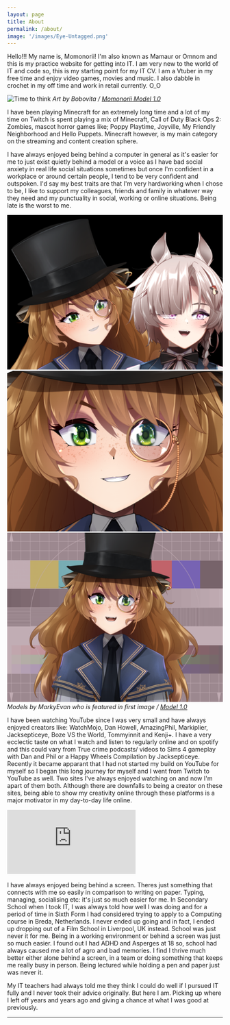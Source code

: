 ```yaml
---
layout: page
title: About
permalink: /about/
image: '/images/Eye-Untagged.png'
---
```


Hello!!!
My name is, Momonorii! I'm also known as Mamaur or Omnom and this is my practice website for getting into IT. I am very new to the world of IT and code so, this is my starting point for my IT CV. I am a Vtuber in my free time and enjoy video games, movies and music. I also dabble in crochet in my off time and work in retail currently. O_O

![Time to think]({{site.baseurl}}/images/maurmaur.png)
*Art by Bobovita / [Momonorii Model 1.0](https://unsplash.com/)*

I have been playing Minecraft for an extremely long time and a lot of my time on Twitch is spent playing a mix of Minecraft, Call of Duty Black Ops 2: Zombies, mascot horror games like; Poppy Playtime, Joyville, My Friendly Neighborhood and Hello Puppets. Minecraft however, is my main category on the streaming and content creation sphere. 

I have always enjoyed being behind a computer in general as it's easier for me to just exist quietly behind a model or a voice as I have bad social anxiety in real life social situations sometimes but once I'm confident in a workplace or around certain people, I tend to be very confident and outspoken. I'd say my best traits are that I'm very hardworking when I chose to be, I like to support my colleagues, friends and family in whatever way they need and my punctuality in social, working or online situations. Being late is the worst to me. 

<div class="gallery-box">
  <div class="gallery">
    <img src="/images/Momo_and_Marky.png">
    <img src="/images/Momonorii_1.png">
    <img src="/images/Momo_pfp.png">
  </div>
  <em>Models by MarkyEvan who is featured in first image / <a href="https://unsplash.com/" target="_blank">Model 1.0</a></em>
</div>

I have been watching YouTube since I was very small and have always enjoyed creators like: WatchMojo, Dan Howell, AmazingPhil, Markiplier, Jacksepticeye, Boze VS the World, Tommyinnit and Kenji+. I have a very ecclectic taste on what I watch and listen to regularly online and on spotify and this could vary from True crime podcasts/ videos to Sims 4 gameplay with Dan and Phil or a Happy Wheels Compilation by Jacksepticeye.
Recently it became apparant that I had not started my build on YouTube for myself so I began this long journey for myself and I went from Twitch to YouTube as well. Two sites I've always enjoyed watching on and now I'm apart of them both. Although there are downfalls to being a creator on these sites, being able to show my creativity online through these platforms is a major motivator in my day-to-day life online.

<p><iframe src="https://youtu.be/GuIcgWMwmKc?si=2gqRVkvsCGUA8oHR" frameborder="0" allowfullscreen></iframe></p>

I have always enjoyed being behind a screen. Theres just something that connects with me so easily in comparison to writing on paper. Typing, managing, socialising etc: it's just so much easier for me. In Secondary School when I took IT, I was always told how well I was doing and for a period of time in Sixth Form I had considered trying to apply to a Computing course in Breda, Netherlands. I never ended up going and in fact, I ended up dropping out of a Film School in Liverpool, UK instead. School was just never it for me. Being in a working environment or behind a screen was just so much easier. I found out I had ADHD and Asperges at 18 so, school had always caused me a lot of agro and bad memories. I find I thrive much better either alone behind a screen, in a team or doing something that keeps me really busy in person. Being lectured while holding a pen and paper just was never it. 

My IT teachers had always told me they think I could do well if I pursued IT fully and I never took their advice originally. But here I am. Picking up where I left off years and years ago and giving a chance at what I was good at previously. 

<hr>